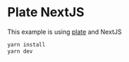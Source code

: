 # Plate NextJS

This example is using [plate](https://github.com/udecode/plate) and NextJS

```bash
yarn install
yarn dev
```

